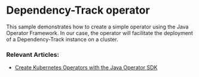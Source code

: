 # Dependency-Track operator

This sample demonstrates how to create a simple operator using the Java Operator Framework. In our case, the operator will facilitate
the deployment of a Dependency-Track instance on a cluster.

### Relevant Articles:
- [Create Kubernetes Operators with the Java Operator SDK](https://www.baeldung.com/java-kubernetes-operator-sdk)
